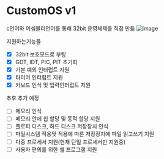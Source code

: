 # CustomOS v1
c언어와 어셈블리언어를 통해 32bit 운영체제를 직접 만듦
![image](https://github.com/jug112564/CustomOS-v1/assets/85517298/25159660-0b9a-4815-aaa2-50ee76a0c622)

지원하는기능들
- [x] 32bit 보호모드로 부팅
- [x] GDT, IDT, PIC, PIT 초기화
- [x] 기본 예외 인터럽트 지원
- [x] 타이머 인터럽트 지원
- [x] 키보드 인식 및 입력인터럽트 지원

추후 추가 예정
- [ ] 메모리 인식
- [ ] 메모리 안에 힙 할당 및 동적 할당 지원
- [ ] 플로피 디스크, 하드 디스크 저장장치 인식
- [ ] 파일시스템 적용및 적용에 따른 저장장치에 파일 읽고쓰기 지원
- [ ] 다중 프로세서 지원(현재 단일 프로세서만 지원중)
- [ ] 사용자 편의를 위한 쉘 프로그램 지원
